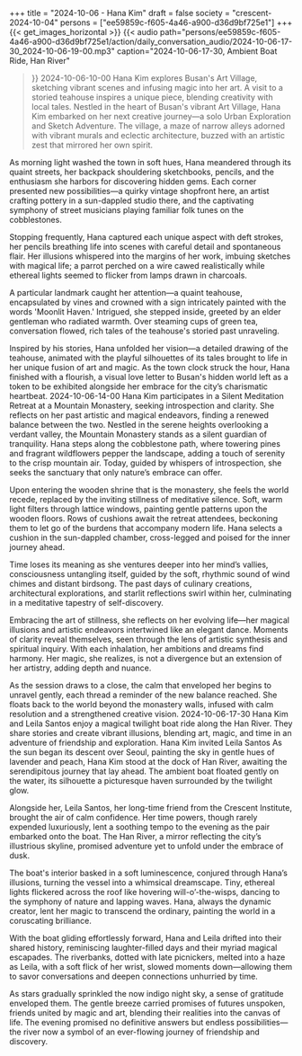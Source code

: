 +++
title = "2024-10-06 - Hana Kim"
draft = false
society = "crescent-2024-10-04"
persons = ["ee59859c-f605-4a46-a900-d36d9bf725e1"]
+++
{{< get_images_horizontal >}}
{{< audio
    path="persons/ee59859c-f605-4a46-a900-d36d9bf725e1/action/daily_conversation_audio/2024-10-06-17-30_2024-10-06-19-00.mp3" 
    caption="2024-10-06-17-30, Ambient Boat Ride, Han River"
>}}
2024-10-06-10-00
Hana Kim explores Busan's Art Village, sketching vibrant scenes and infusing magic into her art. A visit to a storied teahouse inspires a unique piece, blending creativity with local tales.
Nestled in the heart of Busan's vibrant Art Village, Hana Kim embarked on her next creative journey—a solo Urban Exploration and Sketch Adventure. The village, a maze of narrow alleys adorned with vibrant murals and eclectic architecture, buzzed with an artistic zest that mirrored her own spirit.

As morning light washed the town in soft hues, Hana meandered through its quaint streets, her backpack shouldering sketchbooks, pencils, and the enthusiasm she harbors for discovering hidden gems. Each corner presented new possibilities—a quirky vintage shopfront here, an artist crafting pottery in a sun-dappled studio there, and the captivating symphony of street musicians playing familiar folk tunes on the cobblestones.

Stopping frequently, Hana captured each unique aspect with deft strokes, her pencils breathing life into scenes with careful detail and spontaneous flair. Her illusions whispered into the margins of her work, imbuing sketches with magical life; a parrot perched on a wire cawed realistically while ethereal lights seemed to flicker from lamps drawn in charcoals.

A particular landmark caught her attention—a quaint teahouse, encapsulated by vines and crowned with a sign intricately painted with the words 'Moonlit Haven.' Intrigued, she stepped inside, greeted by an elder gentleman who radiated warmth. Over steaming cups of green tea, conversation flowed, rich tales of the teahouse's storied past unraveling. 

Inspired by his stories, Hana unfolded her vision—a detailed drawing of the teahouse, animated with the playful silhouettes of its tales brought to life in her unique fusion of art and magic. As the town clock struck the hour, Hana finished with a flourish, a visual love letter to Busan's hidden world left as a token to be exhibited alongside her embrace for the city’s charismatic heartbeat.
2024-10-06-14-00
Hana Kim participates in a Silent Meditation Retreat at a Mountain Monastery, seeking introspection and clarity. She reflects on her past artistic and magical endeavors, finding a renewed balance between the two.
Nestled in the serene heights overlooking a verdant valley, the Mountain Monastery stands as a silent guardian of tranquility. Hana steps along the cobblestone path, where towering pines and fragrant wildflowers pepper the landscape, adding a touch of serenity to the crisp mountain air. Today, guided by whispers of introspection, she seeks the sanctuary that only nature’s embrace can offer.

Upon entering the wooden shrine that is the monastery, she feels the world recede, replaced by the inviting stillness of meditative silence. Soft, warm light filters through lattice windows, painting gentle patterns upon the wooden floors. Rows of cushions await the retreat attendees, beckoning them to let go of the burdens that accompany modern life. Hana selects a cushion in the sun-dappled chamber, cross-legged and poised for the inner journey ahead.

Time loses its meaning as she ventures deeper into her mind’s vallies, consciousness untangling itself, guided by the soft, rhythmic sound of wind chimes and distant birdsong. The past days of culinary creations, architectural explorations, and starlit reflections swirl within her, culminating in a meditative tapestry of self-discovery.

Embracing the art of stillness, she reflects on her evolving life—her magical illusions and artistic endeavors intertwined like an elegant dance. Moments of clarity reveal themselves, seen through the lens of artistic synthesis and spiritual inquiry. With each inhalation, her ambitions and dreams find harmony. Her magic, she realizes, is not a divergence but an extension of her artistry, adding depth and nuance.

As the session draws to a close, the calm that enveloped her begins to unravel gently, each thread a reminder of the new balance reached. She floats back to the world beyond the monastery walls, infused with calm resolution and a strengthened creative vision.
2024-10-06-17-30
Hana Kim and Leila Santos enjoy a magical twilight boat ride along the Han River. They share stories and create vibrant illusions, blending art, magic, and time in an adventure of friendship and exploration.
Hana Kim invited Leila Santos
As the sun began its descent over Seoul, painting the sky in gentle hues of lavender and peach, Hana Kim stood at the dock of Han River, awaiting the serendipitous journey that lay ahead. The ambient boat floated gently on the water, its silhouette a picturesque haven surrounded by the twilight glow. 

Alongside her, Leila Santos, her long-time friend from the Crescent Institute, brought the air of calm confidence. Her time powers, though rarely expended luxuriously, lent a soothing tempo to the evening as the pair embarked onto the boat. The Han River, a mirror reflecting the city’s illustrious skyline, promised adventure yet to unfold under the embrace of dusk.

The boat's interior basked in a soft luminescence, conjured through Hana’s illusions, turning the vessel into a whimsical dreamscape. Tiny, ethereal lights flickered across the roof like hovering will-o’-the-wisps, dancing to the symphony of nature and lapping waves. Hana, always the dynamic creator, lent her magic to transcend the ordinary, painting the world in a coruscating brilliance.

With the boat gliding effortlessly forward, Hana and Leila drifted into their shared history, reminiscing laughter-filled days and their myriad magical escapades. The riverbanks, dotted with late picnickers, melted into a haze as Leila, with a soft flick of her wrist, slowed moments down—allowing them to savor conversations and deepen connections unhurried by time.

As stars gradually sprinkled the now indigo night sky, a sense of gratitude enveloped them. The gentle breeze carried promises of futures unspoken, friends united by magic and art, blending their realities into the canvas of life. The evening promised no definitive answers but endless possibilities—the river now a symbol of an ever-flowing journey of friendship and discovery.
